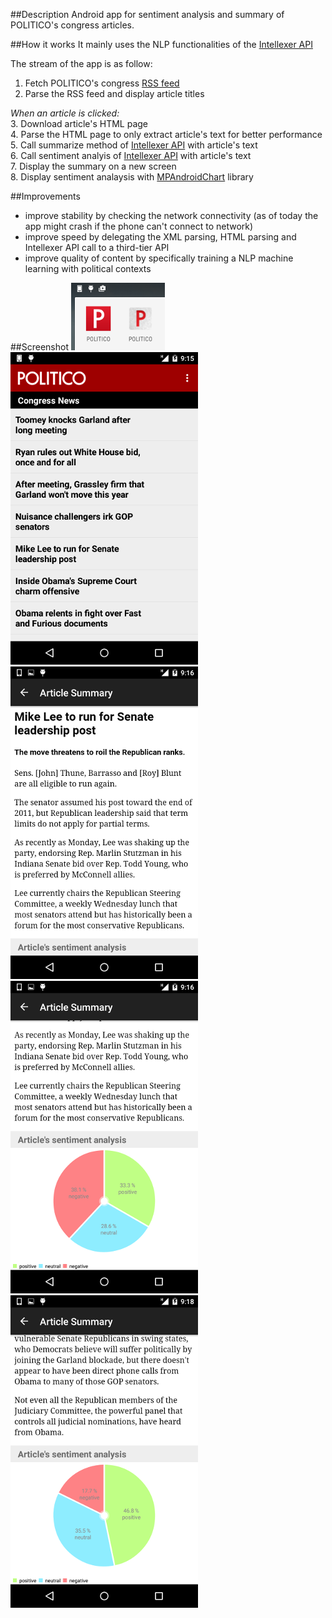 ##Description
Android app for sentiment analysis and summary of POLITICO's congress articles.


##How it works
It mainly uses the NLP functionalities of the [Intellexer API](www.intellexer.com)

The stream of the app is as follow:  
1. Fetch POLITICO's congress [RSS feed](http://www.politico.com/rss/congress.xml)  
2. Parse the RSS feed and display article titles  

*When an article is clicked:*  
3. Download article's HTML page  
4. Parse the HTML page to only extract article's text for better performance  
5. Call summarize method of [Intellexer API](www.intellexer.com) with article's text  
6. Call sentiment analyis of [Intellexer API](www.intellexer.com) with article's text  
7. Display the summary on a new screen  
8. Display sentiment analaysis with [MPAndroidChart](https://github.com/PhilJay/MPAndroidChart) library  

##Improvements
* improve stability by checking the network connectivity (as of today the app might crash if the phone can't connect to network)
* improve speed by delegating the XML parsing, HTML parsing and Intellexer API call to a third-tier API
* improve quality of content by specifically training a NLP machine learning with political contexts


##Screenshot
![Logo](/screenshots/Screenshot_01.png)  
![Main menu](/screenshots/Screenshot_02.png)  
![Summary](/screenshots/Screenshot_03.png)  
![Sentiment analysis](/screenshots/Screenshot_04.png)  
![Sentiment analysis](/screenshots/Screenshot_05.png)  
